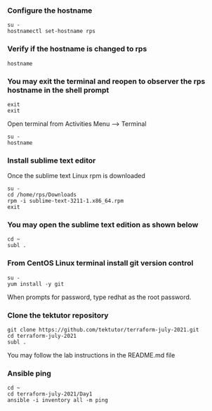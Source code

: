 ### Configure the hostname
```
su -
hostnamectl set-hostname rps
```

### Verify if the hostname is changed to rps
```
hostname
```

### You may exit the terminal and reopen to observer the rps hostname in the shell prompt
```
exit
exit
```
Open terminal from Activities Menu --> Terminal

```
su -
hostname
```

### Install sublime text editor
Once the sublime text Linux rpm is downloaded
```
su -
cd /home/rps/Downloads
rpm -i sublime-text-3211-1.x86_64.rpm
exit
```
### You may open the sublime text edition as shown below
```
cd ~
subl .
```

### From CentOS Linux terminal install git version control 
```
su -
yum install -y git
```
When prompts for password, type redhat as the root password.

### Clone the tektutor repository
```
git clone https://github.com/tektutor/terraform-july-2021.git
cd terraform-july-2021
subl .
```
You may follow the lab instructions in the README.md file

### Ansible ping
```
cd ~
cd terraform-july-2021/Day1
ansible -i inventory all -m ping
```
